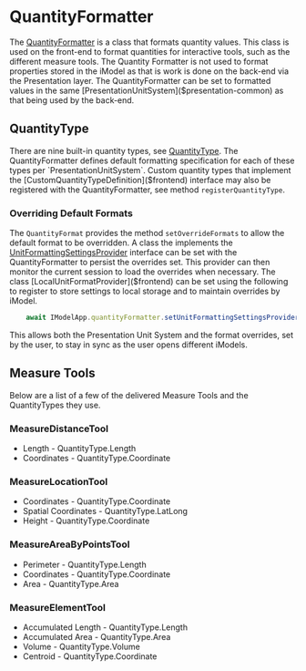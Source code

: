 # QuantityFormatter

The [QuantityFormatter]($frontend) is a class that formats quantity values. This class is used on the front-end to format quantities for interactive tools, such as the different measure tools. The Quantity Formatter is not used to format properties stored in the iModel as that is work is done on the back-end via the Presentation layer. The QuantityFormatter can be set to formatted values in the same [PresentationUnitSystem]($presentation-common) as that being used by the back-end.

## QuantityType

There are nine built-in quantity types, see [QuantityType]($frontend). The QuantityFormatter defines default formatting specification for each of these types per `PresentationUnitSystem`. Custom quantity types that implement the [CustomQuantityTypeDefinition]($frontend) interface may also be registered with the QuantityFormatter, see method `registerQuantityType`.

### Overriding Default Formats

The `QuantityFormat` provides the method `setOverrideFormats` to allow the default format to be overridden. A class the implements the [UnitFormattingSettingsProvider]($frontend) interface can be set with the QuantityFormatter to persist the overrides set. This provider can then monitor the current session to load the overrides when necessary. The class [LocalUnitFormatProvider]($frontend) can be set using the following to register to store settings to local storage and to maintain overrides by iModel.

```ts
    await IModelApp.quantityFormatter.setUnitFormattingSettingsProvider(new LocalUnitFormatProvider(IModelApp.quantityFormatter, true));
```

This allows both the Presentation Unit System and the format overrides, set by the user, to stay in sync as the user opens different iModels.

## Measure Tools

Below are a list of a few of the delivered Measure Tools and the QuantityTypes they use.

### MeasureDistanceTool

- Length - QuantityType.Length
- Coordinates - QuantityType.Coordinate

### MeasureLocationTool

- Coordinates - QuantityType.Coordinate
- Spatial Coordinates - QuantityType.LatLong
- Height - QuantityType.Coordinate

### MeasureAreaByPointsTool

- Perimeter - QuantityType.Length
- Coordinates - QuantityType.Coordinate
- Area - QuantityType.Area

### MeasureElementTool

- Accumulated Length - QuantityType.Length
- Accumulated Area - QuantityType.Area
- Volume - QuantityType.Volume
- Centroid - QuantityType.Coordinate
